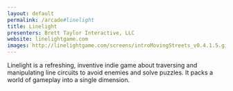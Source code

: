 ```yaml
---
layout: default
permalink: /arcade#linelight
title: Linelight
presenters: Brett Taylor Interactive, LLC
website: linelightgame.com
images: http://linelightgame.com/screens/introMovingStreets_v0.4.1.5.gif http://linelightgame.com/screens/screen_v0.4.1.5_01.jpg http://linelightgame.com/screens/screen_v0.4.1.5_06.jpg
---
```

Linelight is a refreshing, inventive indie game about traversing and manipulating line circuits to avoid enemies and solve puzzles. It packs a world of gameplay into a single dimension.
